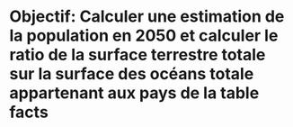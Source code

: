 # Objectif: Calculer une estimation de la population en 2050 et calculer le ratio de la surface terrestre totale sur la surface des océans totale appartenant aux pays de la table facts
